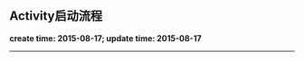 Activity启动流程
------
**create time: 2015-08-17; update time: 2015-08-17**

---------------------------------------------------------------